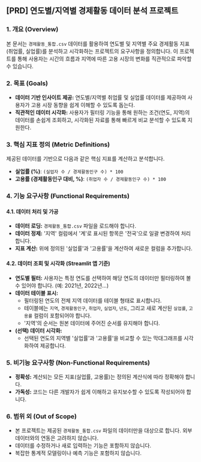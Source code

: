 ## **[PRD] 연도별/지역별 경제활동 데이터 분석 프로젝트**

### **1. 개요 (Overview)**

본 문서는 `경제활동_통합.csv` 데이터를 활용하여 연도별 및 지역별 주요 경제활동 지표(취업률, 실업률)를 분석하고 시각화하는 프로젝트의 요구사항을 정의합니다. 이 프로젝트를 통해 사용자는 시간의 흐름과 지역에 따른 고용 시장의 변화를 직관적으로 파악할 수 있습니다.

### **2. 목표 (Goals)**

*   **데이터 기반 인사이트 제공:** 연도별/지역별 취업률 및 실업률 데이터를 제공하여 사용자가 고용 시장 동향을 쉽게 이해할 수 있도록 돕는다.
*   **직관적인 데이터 시각화:** 사용자가 필터링 기능을 통해 원하는 조건(연도, 지역)의 데이터를 손쉽게 조회하고, 시각화된 자료를 통해 빠르게 비교 분석할 수 있도록 지원한다.

### **3. 핵심 지표 정의 (Metric Definitions)**

제공된 데이터를 기반으로 다음과 같은 핵심 지표를 계산하고 분석합니다.

*   **실업률 (%)**: `(실업자 수 / 경제활동인구 수) * 100`
*   **고용률 (경제활동인구 대비, %)**: `(취업자 수 / 경제활동인구 수) * 100`

### **4. 기능 요구사항 (Functional Requirements)**

#### **4.1. 데이터 처리 및 가공**

*   **데이터 로딩:** `경제활동_통합.csv` 파일을 로드해야 합니다.
*   **데이터 정제:** '지역' 컬럼에서 '계'로 표시된 항목은 '전국'으로 일괄 변경하여 처리합니다.
*   **지표 계산:** 위에 정의된 '실업률'과 '고용률'을 계산하여 새로운 컬럼을 추가합니다.

#### **4.2. 데이터 조회 및 시각화 (Streamlit 앱 기준)**

*   **연도별 필터:** 사용자는 특정 연도를 선택하여 해당 연도의 데이터만 필터링하여 볼 수 있어야 합니다. (예: 2021년, 2022년...)
*   **데이터 테이블 표시:**
    *   필터링된 연도의 전체 지역 데이터를 테이블 형태로 표시합니다.
    *   테이블에는 `지역`, `경제활동인구`, `취업자`, `실업자`, `년도`, 그리고 새로 계산된 `실업률`, `고용률` 컬럼이 포함되어야 합니다.
    *   '지역'의 순서는 원본 데이터에 주어진 순서를 유지해야 합니다.
*   **(선택) 데이터 시각화:**
    *   선택된 연도의 지역별 '실업률'과 '고용률'을 비교할 수 있는 막대그래프를 시각화하여 제공합니다.

### **5. 비기능 요구사항 (Non-Functional Requirements)**

*   **정확성:** 계산되는 모든 지표(실업률, 고용률)는 정의된 계산식에 따라 정확해야 합니다.
*   **가독성:** 코드는 다른 개발자가 쉽게 이해하고 유지보수할 수 있도록 작성되어야 합니다.

### **6. 범위 외 (Out of Scope)**

*   본 프로젝트는 제공된 `경제활동_통합.csv` 파일의 데이터만을 대상으로 합니다. 외부 데이터와의 연동은 고려하지 않습니다.
*   데이터를 수정하거나 새로 입력하는 기능은 포함하지 않습니다.
*   복잡한 통계적 모델링이나 예측 기능은 포함하지 않습니다.
